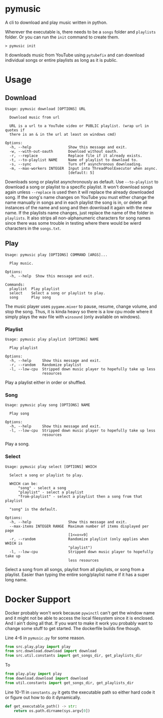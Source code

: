 
# pymusic

A cli to download and play music written in python.

Wherever the executable is, there needs to be a ```songs``` folder and ```playlists``` folder.
Or you can run the ```init``` command to create them. 

```text
> pymusic init
```

It downloads music from YouTube using ```pytubefix``` and can download individual songs or entire 
playlists as long as it is public.

# Usage

## Download

```text
Usage: pymusic download [OPTIONS] URL

  Download music from url

  URL is a url to a YouTube video or PUBLIC playlist. (wrap url in quotes if
  there is an & in the url at least on windows cmd)

Options:
  -h, --help                 Show this message and exit.
  -w, --with-out-oauth       Download without oauth.
  -r, --replace              Replace file if it already exists.
  -t, --to-playlist NAME     Name of playlist to download to.
  -s, --sync                 Turn off asynchronous downloading.
  -m, --max-workers INTEGER  Input into ThreadPoolExecutor when async.
                             [default: 5]
```

Downloads song or playlist asynchronously as default. Use ```--to-playlist``` to download a 
song or playlist to a specific playlist. It won't download songs again unless ```--replace``` 
is used then it will replace the already downloaded song. If the song's name changes on YouTube
you must either change the name manually in songs and in each playlist the song is in, or 
delete all instances of the name and song and then download it again with the new name. If the 
playlists name changes, just replace the name of the folder in ```playlists```. It also strips
all non-alphanumeric characters for song names since there was some trouble in testing where
there would be wierd characters in the ```songs.txt```.

## Play

```text
Usage: pymusic play [OPTIONS] COMMAND [ARGS]...

  Play music.

Options:
  -h, --help  Show this message and exit.

Commands:
  playlist  Play playlist
  select    Select a song or playlist to play.
  song      Play song
```

The music player uses ```pygame.mixer``` to pause, resume, change volume, and stop the song. 
Thus, it is kinda heavy so there is a low cpu mode where it simply plays the wav file with 
```winsound``` (only available on windows).

### Playlist

```text
Usage: pymusic play playlist [OPTIONS] NAME

  Play playlist

Options:
  -h, --help     Show this message and exit.
  -r, --random   Randomize playlist
  -l, --low-cpu  Stripped down music player to hopefully take up less
                 resources
```

Play a playlist either in order or shuffled.

### Song

```text
Usage: pymusic play song [OPTIONS] NAME

  Play song

Options:
  -h, --help     Show this message and exit.
  -l, --low-cpu  Stripped down music player to hopefully take up less
                 resources
```

Play a song.

### Select

```text
Usage: pymusic play select [OPTIONS] WHICH

  Select a song or playlist to play.

  WHICH can be:
      "song" - select a song
      "playlist" - select a playlist
      "from-playlist" - select a playlist then a song from that playlist

  "song" is the default.

Options:
  -h, --help                 Show this message and exit.
  --max-items INTEGER RANGE  Maximum number of items displayed per page
                             [1<=x<=9]
  -r, --random               Randomize playlist (only applies when WHICH is
                             "playlist")
  -l, --low-cpu              Stripped down music player to hopefully take up
                             less resources
```

Select a song from all songs, playlist from all playlists, or song from a playlist. Easier than
typing the entire song/playlist name if it has a super long name.

# Docker Support

Docker probably won't work because ```pywinctl``` can't get the window name and it might not be 
able to access the local filesystem since it is enclosed. And I ain't doing all that. If you 
want to make it work you probably want to change some stuff to get started. The dockerfile 
builds fine though.

Line 4-6 in ```pymusic.py``` for some reason.
```python
from src.play.play import play
from src.download.download import download
from src.util.constants import get_songs_dir, get_playlists_dir
```
To
```python
from play.play import play
from download.download import download
from util.constants import get_songs_dir, get_playlists_dir
```

Line 10-11 in ```constants.py``` it gets the executable path so either hard code it or figure 
out how to do it dynamically.
```python
def get_executable_path() -> str:
    return os.path.dirname(sys.argv[0])
```
